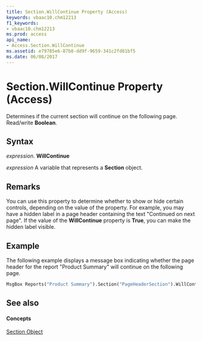 ```yaml
---
title: Section.WillContinue Property (Access)
keywords: vbaac10.chm12213
f1_keywords:
- vbaac10.chm12213
ms.prod: access
api_name:
- Access.Section.WillContinue
ms.assetid: e79785e6-87b8-dd9f-9659-341c2fd81bf5
ms.date: 06/08/2017
---
```



# Section.WillContinue Property (Access)

Determines if the current section will continue on the following page. Read/write **Boolean**.


## Syntax

 _expression_. **WillContinue**

 _expression_ A variable that represents a **Section** object.


## Remarks

You can use this property to determine whether to show or hide certain controls, depending on the value of the property. For example, you may have a hidden label in a page header containing the text "Continued on next page". If the value of the **WillContinue** property is **True**, you can make the hidden label visible.


## Example

The following example displays a message box indicating whether the page header for the report "Product Summary" will continue on the following page.


```vb
MsgBox Reports("Product Summary").Section("PageHeaderSection").WillContinue
```


## See also


#### Concepts


[Section Object](section-object-access.md)

